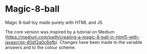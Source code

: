 # Magic-8-ball
Magic 8-ball toy made purely with HTML and JS

The core version was inspired by a tutorial on Medium (https://medium.com/swlh/creating-a-magic-8-ball-in-html5-with-javascript-40df2a0c6efb). Changes have been made to the variable answers and to the colour scheme.
